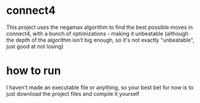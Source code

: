 # connect4
This project uses the negamax algorithm to find the best possible moves in connect4, with a bunch of optimizations - making it unbeatable (although the depth of the algorithm isn't big enough, so it's not exactly "unbeatable", just good at not losing) 
  
# how to run
I haven't made an executable file or anything, so your best bet for now is to just download the project files and compile it yourself

